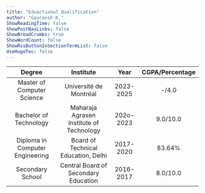 ```yaml
---
title: "Eduactional Qualification"
author: "Gauransh K."
ShowReadingTime: false
ShowPostNavLinks: false
ShowBreadCrumbs: true
ShowWordCount: false
ShowRssButtonInSectionTermList: false
UseHugoToc: false
---
```


| Degree | Institute | Year | CGPA/Percentage |
| :---: | :---: | :---: | :---: |
| Master of Computer Science | Université de Montréal | 2023-2025 | -/4.0 |
| Bachelor of Technology | Maharaja Agrasen Institute of Technology | 202o-2023 | 9.0/10.0 |
| Diploma in Computer Engineering | Board of Technical Education, Delhi | 2017-2020 | 83.64% |
| Secondary School | Central Board of Secondary Education | 2016-2017 | 8.0/10.0 |


